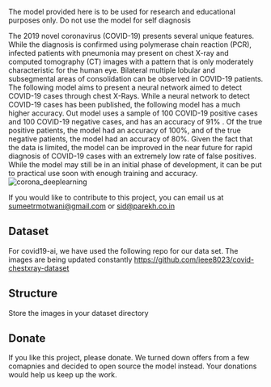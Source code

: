 The model provided here is to be used for research and educational purposes only. Do not use the model for self diagnosis

The 2019 novel coronavirus (COVID-19) presents several unique features. While the diagnosis is confirmed using polymerase chain reaction (PCR), infected patients with pneumonia may present on chest X-ray and computed tomography (CT) images with a pattern that is only moderately characteristic for the human eye. Bilateral multiple lobular and subsegmental areas of consolidation can be observed in COVID-19 patients. The following model aims to present a neural network aimed to detect COVID-19 cases through chest X-Rays. While a neural network to detect COVID-19 cases has been published, the following model has a much higher accuracy. Out model uses a sample of 100 COVID-19 positive cases and 100 COVID-19 negative cases, and has an accuracy of 91% . Of the true positive patients, the model had an accuracy of 100%, and of the true negative patients, the model had an accuracy of 80%. Given the fact that the data is limited, the model can be improved in the near future for rapid diagnosis of COVID-19 cases with an extremely low rate of false positives. While the model may still be in an initial phase of development, it can be put to practical use soon with enough training and accuracy.
![corona_deeplearning](https://user-images.githubusercontent.com/50953182/77953490-02518780-72eb-11ea-9888-229835a15dce.png)

If you would like to contribute to this project, you can email us at sumeetrmotwani@gmail.com or sid@parekh.co.in

## Dataset

For covid19-ai, we have used the following repo for our data set. The images are being updated constantly
https://github.com/ieee8023/covid-chestxray-dataset

## Structure
Store the images in your dataset directory

## Donate
If you like this project, please donate. We turned down offers from a few comapnies and decided to open source the model instead. Your donations would help us keep up the work.
